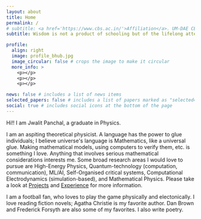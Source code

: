 ```yaml
---
layout: about
title: Home
permalink: /
# subtitle: <a href='https://www.cbs.ac.in/'>Affiliation</a>. UM-DAE CEBS, Mumbai
subtitle: Wisdom is not a product of schooling but of the lifelong attempt to acquire it. -Albert Einstein

profile:
  align: right
  image: profile_bhub.jpg
  image_circular: false # crops the image to make it circular
  more_info: >
    <p></p>
    <p></p>
    <p></p>

news: false # includes a list of news items
selected_papers: false # includes a list of papers marked as "selected={true}"
social: true # includes social icons at the bottom of the page
---
```


Hi!! I am Jwalit Panchal, a graduate in Physics.

I am an aspiting theoretical physicist. A language has the power to glue individuals; I believe universe's language is Mathematics, like a universal glue. Making mathematical models, using computers to verify them, etc. is something I love. Anything that involves serious mathematical considerations interests me. Some broad research areas I would love to pursue are High-Energy Physics, Quantum-technology (computation, communication), ML/AI, Self-Organised critical systems, Computational Electrodynamics (simulation-based), and Mathematical Physics. Please take a look at <a href='http://127.0.0.1:4000/projects/'>Projects</a> and <a href='http://127.0.0.1:4000/experience/'>Experience</a> for more information.

I am a football fan, who loves to play the game physically and electonically. I love reading fiction novels; Agatha Christie is my favorite author. Dan Brown and Frederick Forsyth are also some of my favorites. I also write poetry.